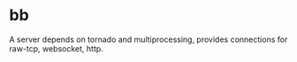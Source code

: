 bb
==

A server depends on tornado and multiprocessing, provides connections for raw-tcp, websocket, http.
